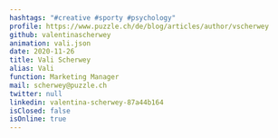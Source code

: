 ```yaml
---
hashtags: "#creative #sporty #psychology"
profile: https://www.puzzle.ch/de/blog/articles/author/vscherwey
github: valentinascherwey
animation: vali.json
date: 2020-11-26
title: Vali Scherwey
alias: Vali
function: Marketing Manager
mail: scherwey@puzzle.ch
twitter: null
linkedin: valentina-scherwey-87a44b164
isClosed: false
isOnline: true
---
```

